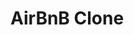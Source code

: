<!--!!START SILENT -->
# AirBnB Clone
<!--!!END -->
<!--!!ADD -->
<!-- # `<name of application here>` -->
<!--!!END_ADD -->



